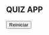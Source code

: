<!DOCTYPE html>
<html lang="en">
<head>
  <meta charset="UTF-8">
  <meta http-equiv="X-UA-Compatible" content="IE=edge">
  <meta name="viewport" content="width=device-width, initial-scale=1.0">
  <title>Document</title>

  <link rel="stylesheet" href="style.css">
</head>
<body>

  <h2>QUIZ APP</h2>
  <main>
    <div class="content">
      <span class="spnQtd"></span>
      <span class="question"></span>
      <div class="answers"></div>
    </div>
    <div class="finish">
      <span></span>
      <button>Reiniciar</button>
    </div>
  </main>
  
  <script src="script.js" type="module"></script>
</body>
</html>
